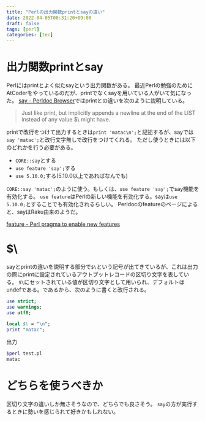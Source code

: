 ```yaml
---
title: "Perlの出力関数printとsayの違い"
date: 2022-04-05T00:31:20+09:00
draft: false
tags: [perl]
categories: [tec]
---
```


# 出力関数printとsay

Perlにはprintとよく似たsayという出力関数がある。
最近Perlの勉強のためにAtCoderをやっているのだが、printでなくsayを用いている人がいて気になった。
[say - Perldoc Browser](https://perldoc.perl.org/functions/say)ではprintとの違いを次のように説明している。

> Just like print, but implicitly appends a newline at the end of the LIST instead of any value $\ might have. 

printで改行をつけて出力するときは`print 'matac\n';`と記述するが、sayでは`say 'matac';`と改行文字無しで改行をつけてくれる。
ただし使うときには以下のどれかを行う必要がある。

- `CORE::say`とする
- `use feature 'say';`する
- `use 5.10.0;`する(5.10.0以上であればなんでも)

`CORE::say 'matac';`のように使う。もしくは、`use feature 'say';`でsay機能を有効化する。
`use feature`はPerlの新しい機能を有効化する。sayは`use 5.10.0;`とすることでも有効化されるらしい。
Perldocのfeatureのページによると、sayはRaku由来のようだ。

[feature - Perl pragma to enable new features](https://perldoc.perl.org/feature)

# $\

sayとprintの違いを説明する部分で`$\`という記号が出てきているが、これは出力の際にprintに設定されているアウトプットレコードの区切り文字を表している。
`$\`にセットされている値が区切り文字として用いられ、デフォルトはundefである。であるから、次のように書くと改行される。

```perl
use strict;
use warnings;
use utf8;

local $\ = "\n";
print "matac";
```

出力
```sh
$perl test.pl
matac
```

# どちらを使うべきか

区切り文字の違いしか無さそうなので、どちらでも良さそう。
`say`の方が実行するときに勢いを感じられて好きかもしれない。